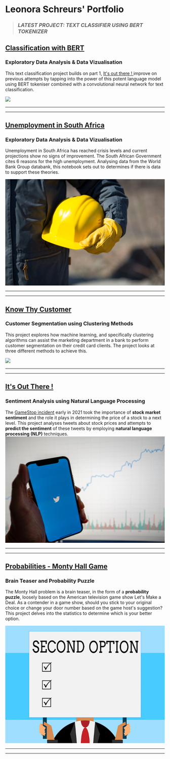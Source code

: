 # Leonora Schreurs' Portfolio

> ### *LATEST PROJECT:  TEXT CLASSIFIER USING BERT TOKENIZER*

## [Classification with BERT](https://africanleo.github.io/Stock-Sentiment-using-BERT-tok-Part-2/)
### Exploratory Data Analysis & Data Vizualisation

This text classification project builds on part 1, [It's out there ! ](https://africanleo.github.io/Stock-Sentiment-Analysis/) improve on previous attempts by tapping into the power of this potent language model using BERT tokeniser combined with a convolutional neural network for text classification.  

![](/images/BERT.jpg)

___
___

## [Unemployment in South Africa](https://africanleo.github.io/Unemployment-in-South-Africa/)
### Exploratory Data Analysis & Data Vizualisation

Unemployment in South Africa has reached crisis levels and current projections show no signs of improvement.  The South African Government cites 6 reasons for the high unemployment. Analysing data from the World Bank Group databank, this notebook sets out to determines if there is data to support these theories.   

![](/images/Unemployment-fp.jpg)

___
___
   
## [Know Thy Customer](https://africanleo.github.io/Know-Thy-Customer/)
### Customer Segmentation using Clustering Methods

This project explores how machine learning, and specifically clustering algorithms can assist the marketing department in a bank to perform customer segmentation on their credit card clients.  The project looks at three different methods to achieve this. 

![](/images/Customer-Segmentation-fp.jpg)

___
___

## [It's Out There !](https://africanleo.github.io/Stock-Sentiment-Analysis/)
### Sentiment Analysis using Natural Language Processing

The [GameStop incident](https://www.nbcnews.com/business/business-news/gamestop-reddit-explainer-what-s-happening-stock-market-n1255922) early in 2021 took the importance of  **stock market sentiment** and the role it plays in determining the price of a stock to a next level.    This project analyses tweets about stock prices and attempts to **predict the sentiment** of these tweets by employing **natural language processing (NLP)** techniques. 
![](images/NLP-Stock-Market.jpg)
___
___

## [Probabilities - Monty Hall Game](https://africanleo.github.io/Monty_Hall_Probabilities/)
### Brain Teaser and Probability Puzzle

The Monty Hall problem is a brain teaser, in the form of a **probability puzzle**, loosely based on the American television game show Let's Make a Deal.  As a contender in a game show, should you stick to your original choice or change your door number based on the game host's suggestion?  This project delves into the statistics to determine which is your better option. 

![](images/probabilities-4.jpg)
___
___

